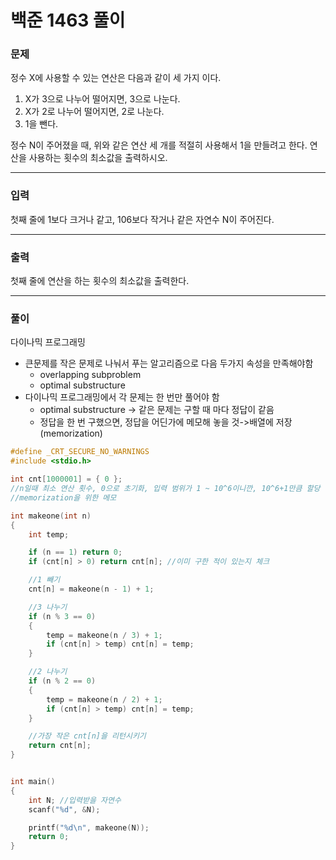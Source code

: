 # 백준 1463 풀이

### 문제

정수 X에 사용할 수 있는 연산은 다음과 같이 세 가지 이다.

1. X가 3으로 나누어 떨어지면, 3으로 나눈다.
2. X가 2로 나누어 떨어지면, 2로 나눈다.
3. 1을 뺀다.

정수 N이 주어졌을 때, 위와 같은 연산 세 개를 적절히 사용해서 1을 만들려고 한다. 연산을 사용하는 횟수의 최소값을 출력하시오.

---------

### 입력

첫째 줄에 1보다 크거나 같고, 106보다 작거나 같은 자연수 N이 주어진다. 

------------

### 출력

첫째 줄에 연산을 하는 횟수의 최소값을 출력한다. 

------

### 풀이

다이나믹 프로그래밍

* 큰문제를 작은 문제로 나눠서 푸는 알고리즘으로 다음 두가지 속성을 만족해야함
  - overlapping subproblem
  - optimal substructure 
* 다이나믹 프로그래밍에서 각 문제는 한 번만 풀어야 함
  - optimal substructure -> 같은 문제는 구할 때 마다 정답이 같음
  - 정답을 한 번 구했으면, 정답을 어딘가에 메모해 놓을 것->배열에 저장 (memorization)

```c
#define _CRT_SECURE_NO_WARNINGS
#include <stdio.h>

int cnt[1000001] = { 0 };
//n일때 최소 연산 횟수, 0으로 초기화, 입력 범위가 1 ~ 10^6이니깐, 10^6+1만큼 할당
//memorization을 위한 메모

int makeone(int n)
{
	int temp;

	if (n == 1) return 0;
	if (cnt[n] > 0) return cnt[n]; //이미 구한 적이 있는지 체크

	//1 빼기
	cnt[n] = makeone(n - 1) + 1;

	//3 나누기
	if (n % 3 == 0)
	{
		temp = makeone(n / 3) + 1;
		if (cnt[n] > temp) cnt[n] = temp;
	}

	//2 나누기
	if (n % 2 == 0)
	{
		temp = makeone(n / 2) + 1;
		if (cnt[n] > temp) cnt[n] = temp;
	}

	//가장 작은 cnt[n]을 리턴시키기
	return cnt[n];
}


int main()
{
	int N; //입력받을 자연수 
	scanf("%d", &N);

	printf("%d\n", makeone(N));
	return 0;
}

```

